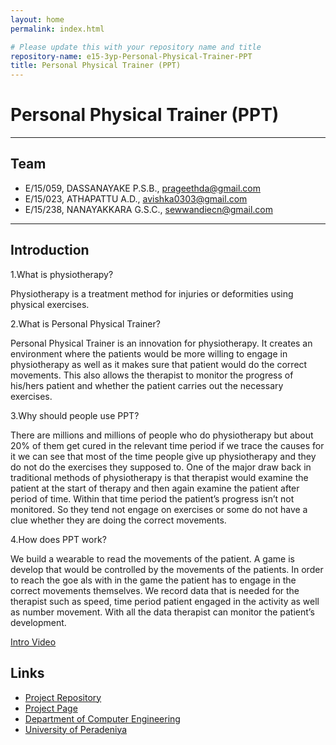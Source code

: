 ```yaml
---
layout: home
permalink: index.html

# Please update this with your repository name and title
repository-name: e15-3yp-Personal-Physical-Trainer-PPT
title: Personal Physical Trainer (PPT)
---
```


[comment]: # "This is the standard layout for the project, but you can clean this and use your own template"

# Personal Physical Trainer (PPT)

---

## Team
-  E/15/059, DASSANAYAKE P.S.B., [prageethda@gmail.com](mailto:prageethda@gmail.com)
-  E/15/023, ATHAPATTU A.D., [avishka0303@gmail.com](mailto:avishka0303@gmail.com)
-  E/15/238, NANAYAKKARA G.S.C., [sewwandiecn@gmail.com](mailto:sewwandiecn@gmail.com)

---

## Introduction

1.What is physiotherapy?

Physiotherapy is a treatment method for injuries or deformities using physical exercises.

 

2.What is Personal Physical Trainer?

Personal Physical Trainer is an innovation for physiotherapy. It creates an environment where the patients would be more willing to engage in physiotherapy   as well as it makes sure that patient would do the correct movements. This also allows the therapist to monitor the progress of his/hers patient and whether the patient carries out the necessary exercises.

3.Why should people use PPT?

There are millions and millions of people who do physiotherapy but  about 20% of them get cured in the relevant time period if we trace the causes for it we can see that most of the time people give up physiotherapy and they do not do the exercises they supposed to. One of the major draw back in traditional methods of physiotherapy is that therapist would examine the patient at the start of therapy and then again examine the patient after period of time. Within that time period the patient’s progress isn’t not monitored. So they tend not engage on exercises or some do not have a clue whether they are doing the correct movements.

4.How does PPT work?

We build a wearable to read the movements of the patient. A game is develop that would be controlled by the movements of the patients. In order to reach the goe als with in the game the patient has to engage in the correct movements themselves.  We record data that is needed for the therapist such as speed, time period patient engaged in the activity as well as number movement. With all the data therapist can monitor the patient’s development.  

[Intro Video](docs/data/videos/PPT.mp4)



## Links

- <a href = "https://github.com/cepdnaclk/e15-3yp-Personal-Physical-Trainer-PPT" target = "_blank"> Project Repository </a>
- <a href = "https://cepdnaclk.github.io/e15-3yp-Personal-Physical-Trainer-PPT/" target = "_blank">Project Page</a>
- <a href = "http://www.ce.pdn.ac.lk/" target = "_blank">Department of Computer Engineering</a>
- <a href = "https://eng.pdn.ac.lk/" target = "_blank">University of Peradeniya</a>


[//]: # (Please refer this to learn more about Markdown syntax)
[//]: # (https://github.com/adam-p/markdown-here/wiki/Markdown-Cheatsheet)
